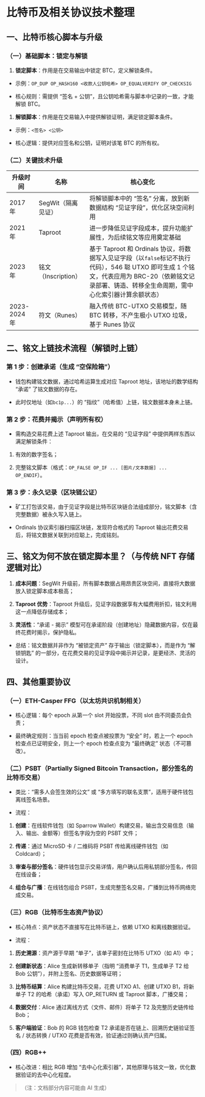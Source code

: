 # 比特币及相关协议技术整理

## 一、比特币核心脚本与升级

### （一）基础脚本：锁定与解锁



1. **锁定脚本**：作用是在交易输出中锁定 BTC，定义解锁条件。

* 示例：`OP_DUP OP_HASH160 <收款人公钥哈希> OP_EQUALVERIFY OP_CHECKSIG`

* 核心规则：需提供 “签名 + 公钥”，且公钥哈希需与脚本中记录的一致，才能解锁 BTC。

1. **解锁脚本**：作用是在交易输入中提供解锁证明，满足锁定脚本条件。

* 示例：`<签名> <公钥>`

* 核心逻辑：提供对应签名和公钥，证明对该笔 BTC 的所有权。

### （二）关键技术升级



| 升级时间        | 名称              | 核心变化                                                                                                                      |
| ----------- | --------------- | ------------------------------------------------------------------------------------------------------------------------- |
| 2017 年      | SegWit（隔离见证）    | 将解锁脚本中的 “签名” 分离，放到新数据结构 “见证字段”，优化区块空间利用                                                                                   |
| 2021 年      | Taproot         | 进一步降低见证字段成本，提升功能扩展性，为后续铭文等应用奠定基础                                                                                          |
| 2023 年      | 铭文（Inscription） | 基于 Taproot 和 Ordinals 协议，将数据写入见证字段（以`false`标记不执行代码），546 聪 UTXO 即可生成 1 个铭文，代表应用为 BRC-20（依赖铭文记录部署、铸造、转移全生命周期，需中心化索引器计算余额状态） |
| 2023-2024 年 | 符文（Runes）       | 融入传统 BTC-UTXO 交易模型，随 BTC 转移，不产生极小 UTXO 垃圾，基于 Runes 协议                                                                     |

## 二、铭文上链技术流程（解锁时上链）

### 第 1 步：创建承诺（生成 “空保险箱”）



* 钱包构建铭文数据，通过哈希运算生成对应 Taproot 地址，该地址的数学结构 “承诺” 了铭文数据的存在。

* 此时仅地址（如`bc1p...`）的 “指纹”（哈希值）上链，铭文数据本身未上链。

### 第 2 步：花费并揭示（声明所有权）



* 需构造交易花费上述 Taproot 输出，在交易的 “见证字段” 中提供两样东西以满足解锁条件：

1. 有效的数字签名；

2. 完整铭文脚本（格式：`OP_FALSE OP_IF ... [图片/文本数据] ... OP_ENDIF`）。

### 第 3 步：永久记录（区块链公证）



* 矿工打包该交易，由于见证字段是比特币区块链合法组成部分，铭文脚本（含完整数据）被永久写入链上。

* Ordinals 协议索引器扫描区块链，发现符合格式的 Taproot 输出花费交易后，将铭文数据关联到对应聪上，完成铭刻。

## 三、铭文为何不放在锁定脚本里？（与传统 NFT 存储逻辑对比）



1. **成本问题**：SegWit 升级前，所有脚本数据占用昂贵区块空间，直接将大数据放入锁定脚本成本极高；

2. **Taproot 优势**：Taproot 升级后，见证字段数据享有大幅费用折扣，铭文利用这一点降低存储成本；

3. **灵活性**：“承诺 - 揭示” 模型可在承诺阶段（创建地址）隐藏数据内容，仅在最终花费时揭示，保护隐私。

* 总结：铭文数据并非作为 “被锁定资产” 存于输出（锁定脚本），而是作为 “解锁钥匙” 的一部分，在花费交易的见证字段中揭示并记录，是更经济、灵活的设计。

## 四、其他重要协议

### （一）ETH-Casper FFG（以太坊共识机制相关）



* 核心逻辑：每个 epoch 从第一个 slot 开始投票，不同 slot 由不同委员会负责；

* 最终确定规则：当当前 epoch 检查点被投票为 “安全” 时，若上一个 epoch 检查点已证明安全，则上一个 epoch 检查点变为 “最终确定” 状态（不可篡改）。

### （二）PSBT（Partially Signed Bitcoin Transaction，部分签名的比特币交易）



* 类比：“需多人会签生效的公文” 或 “多方填写的联名支票”，适用于硬件钱包离线签名场景。

* 流程：

1. **创建**：在线软件钱包（如 Sparrow Wallet）构建交易，输出含交易信息（输入、输出、金额等）但签名字段为空的 PSBT 文件；

2. **传递**：通过 MicroSD 卡 / 二维码将 PSBT 传给离线硬件钱包（如 Coldcard）；

3. **审查与部分签名**：硬件钱包显示交易详情，用户确认后用私钥部分签名，传回在线设备；

4. **组合与广播**：在线钱包组合 PSBT，生成完整签名交易，广播到比特币网络完成交易。

### （三）RGB（比特币生态资产协议）



* 核心特点：资产状态不直接写在比特币链上，依赖 UTXO 和离线数据验证。

* 流程：

1. **历史溯源**：资产源于早期 “单子”，该单子密封在比特币 UTXO（如 A1）中；

2. **创建新状态**：Alice 生成新转移单子（指明 “消费单子 T1，生成单子 T2 给 Bob 公钥”），并附上签名、历史数据等证明；

3. **比特币结算**：Alice 构建比特币交易，花费 UTXO A1、创建 UTXO B1，将新单子 T2 的哈希（承诺）写入 OP\_RETURN 或 Taproot 脚本，广播交易；

4. **数据交付**：Alice 通过离线方式（文件、邮件）将单子 T2 及完整历史链传给 Bob；

5. **客户端验证**：Bob 的 RGB 钱包检查 T2 承诺是否在链上、回溯历史链验证签名 / 状态转换 / UTXO 花费是否有效，验证通过则确认资产归属。

### （四）RGB++



* 核心改进：相比 RGB 增加 “去中心化索引器”，其他原理与铭文一致，优化数据验证的去中心化程度。

> （注：文档部分内容可能由 AI 生成）